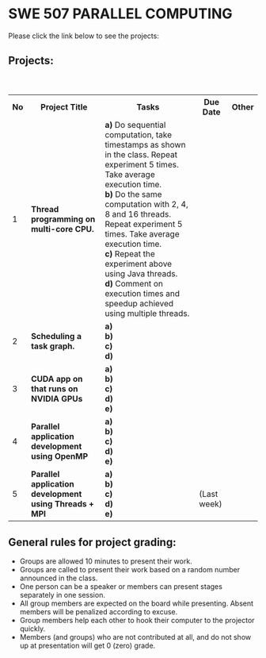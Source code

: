# SWE 507 PARALLEL COMPUTING

Please click the link below to see the projects: <br> 

## Projects:

<table>
  <header>
    <th>No</th>
    <th>Project Title</th>
    <th>Tasks</th>
    <th>Due Date</th>
    <th>Other</th>
  </header>
  <body>
    <tr>
      <td>1</td>
      <td><b>Thread programming on multi-core CPU.</b></td>
      <td> 
        <b>a)</b> Do sequential computation, take timestamps as shown in the class. Repeat experiment 5 times. Take average execution time.<br> 
        <b>b)</b> Do the same computation with 2, 4, 8 and 16 threads. Repeat experiment 5 times. Take average execution time. <br> 
        <b>c)</b> Repeat the experiment above using Java threads. <br> 
        <b>d)</b> Comment on execution times and speedup achieved using multiple threads. 
      </td>
      <td></td>
      <td></a></td>
    </tr>
    <tr>
      <td>2</td>
      <td><b>Scheduling a task graph.</b></td>
      <td>
        <b>a)</b> <br> 
        <b>b)</b> <br>
        <b>c)</b> <br>
        <b>d)</b> 
      </td>
      <td> </td>
      <td></td>
    </tr>
    <tr>
      <td>3</td>
      <td><b>CUDA app on that runs on NVIDIA GPUs</b></td>
      <td>
        <b>a)</b> <br>
        <b>b)</b>  <br>
        <b>c)</b>  <br>
        <b>d)</b>  <br>
        <b>e)</b> 
      </td>
      <td></td>
      <td></td>
    </tr>
     <tr>
      <td>4</td>
      <td><b>Parallel application development using OpenMP</b></td>
      <td>
        <b>a)</b> <br>
        <b>b)</b>  <br>
        <b>c)</b>  <br>
        <b>d)</b>  <br>
        <b>e)</b> 
      </td>
      <td></td>
      <td></td>
    </tr>
     <tr>
      <td>5</td>
      <td><b>Parallel application development using Threads + MPI</b></td>
      <td>
        <b>a)</b> <br>
        <b>b)</b>  <br>
        <b>c)</b>  <br>
        <b>d)</b>  <br>
        <b>e)</b> 
      </td>
      <td><br>(Last week)</td>
      <td></td>
    </tr>

  </body>
</table>


## General rules for project grading:
* Groups are allowed 10 minutes to present their work.
* Groups are called to present their work based on a random number announced in the class. 
* One person can be a speaker or members can present stages separately in one session.
* All group members are expected on the board while presenting. Absent members will be penalized according to excuse.
* Group members help each other to hook their computer to the projector quickly.
* Members (and groups) who are not contributed at all, and do not show up at presentation will get 0 (zero) grade.

